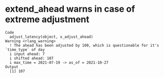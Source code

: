 # extend_ahead warns in case of extreme adjustment

    Code
      adjust_latency(object, x_adjust_ahead)
    Warning <rlang_warning>
      ! The ahead has been adjusted by 100, which is questionable for it's `time_type` of day
      i input ahead: 7
      i shifted ahead: 107
      i max_time = 2021-07-19 -> as_of = 2021-10-27
    Output
      [1] 107

